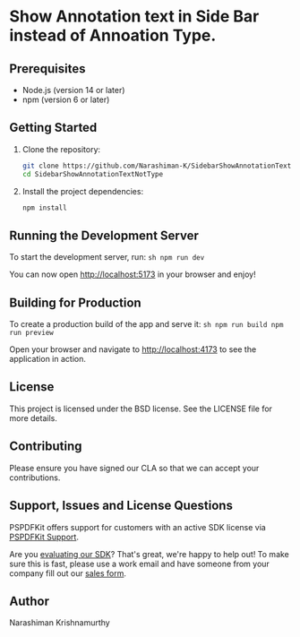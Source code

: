 # Show Annotation text in Side Bar instead of Annoation Type.

## Prerequisites

- Node.js (version 14 or later)
- npm (version 6 or later)

## Getting Started

1. Clone the repository:
    ```sh
    git clone https://github.com/Narashiman-K/SidebarShowAnnotationTextNotType.git
    cd SidebarShowAnnotationTextNotType
    ```

2. Install the project dependencies:
    ```sh
    npm install
    ```

## Running the Development Server

To start the development server, run:
    ```sh
    npm run dev
    ```

You can now open [http://localhost:5173](http://localhost:5173) in your browser and enjoy!

## Building for Production

To create a production build of the app and serve it:
    ```sh
    npm run build
    npm run preview
    ```

Open your browser and navigate to [http://localhost:4173](http://localhost:4173) to see the application in action.

## License

This project is licensed under the BSD license. See the LICENSE file for more details.

## Contributing

Please ensure you have signed our CLA so that we can accept your contributions.

## Support, Issues and License Questions

PSPDFKit offers support for customers with an active SDK license via [PSPDFKit Support](https://Nutrient.io/support/request/).

Are you [evaluating our SDK](https://nutrient.io/try/)? That's great, we're happy to help out! To make sure this is fast, please use a work email and have someone from your company fill out our [sales form](https://nutrient.io/sales/).

## Author

Narashiman Krishnamurthy

